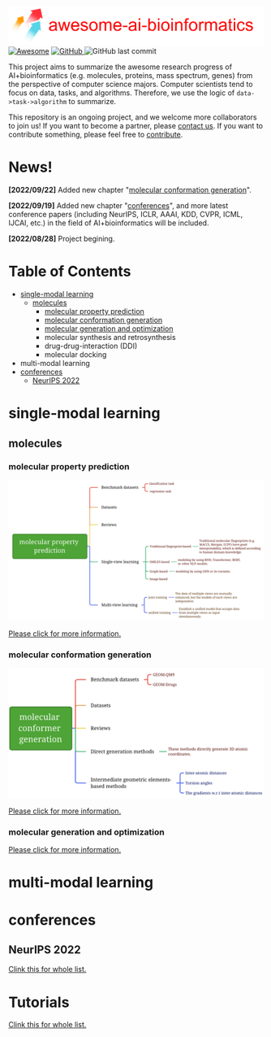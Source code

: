 ![image](asset/logo.png)
[![Awesome](https://cdn.rawgit.com/sindresorhus/awesome/d7305f38d29fed78fa85652e3a63e154dd8e8829/media/badge.svg)](https://github.com/HongxinXiang/awesome-ai-bioinformatics)
<a href="https://github.com/HongxinXiang/awesome-ai-bioinformatics/blob/master/LICENSE">
    <img alt="GitHub" src="https://img.shields.io/github/license/HongxinXiang/awesome-ai-bioinformatics?style=flat-square">
</a>
<img alt="GitHub last commit" src="https://img.shields.io/github/last-commit/HongxinXiang/awesome-ai-bioinformatics?style=flat-square">


This project aims to summarize the awesome research progress of AI+bioinformatics (e.g. molecules, proteins, mass spectrum, genes) from the perspective of computer science majors. Computer scientists tend to focus on data, tasks, and algorithms. Therefore, we use the logic of `data->task->algorithm` to summarize. 



This repository is an ongoing project, and we welcome more collaborators to join us! If you want to become a partner, please [contact us](mailto:xianghx21@gmail.com). If you want to contribute something, please feel free to [contribute](https://github.com/HongxinXiang/awesome-ai-bioinformatics/blob/master/CONTRIBUTE.md).



# News!

**[2022/09/22]** Added new chapter "[molecular conformation generation](#molecular-conformation-generation)".

**[2022/09/19]** Added new chapter "[conferences](#conferences)", and more latest conference papers (including NeurIPS, ICLR, AAAI, KDD, CVPR, ICML, IJCAI, etc.) in the field of AI+bioinformatics will be included.

**[2022/08/28]** Project begining.



# Table of Contents

- [single-modal learning](#single-modal-learning)
  - [molecules](#molecules)
    - [molecular property prediction](#molecular-property-prediction)
    - [molecular conformation generation](#molecular-conformation-generation)
    - [molecular generation and optimization](#molecular-generation-and-optimization)
    - molecular synthesis and retrosynthesis
    - drug-drug-interaction (DDI)
    - molecular docking
- multi-modal learning
- [conferences](#conferences)
  - [NeurIPS 2022](#NeurIPS-2022)


# single-modal learning

## molecules

### molecular property prediction

![Alt](./chapters/single-modal-learning/molecules/molecular-property-prediction/mindmap-mpp.png)

[Please click for more information.](chapters/single-modal-learning/molecules/molecular-property-prediction)

### molecular conformation generation

![Alt](./chapters/single-modal-learning/molecules/molecular-conformer-generation/mindmap-mcg.png)


[Please click for more information.](chapters/single-modal-learning/molecules/molecular-conformer-generation)

### molecular generation and optimization
[Please click for more information.](chapters/single-modal-learning/molecules/molecular-generation-and-optimization)


# multi-modal learning

# conferences

## NeurIPS 2022
[Clink this for whole list.](conferences/NeurIPS-2022.md)

# Tutorials
[Clink this for whole list.](tutorials/README.md)